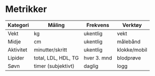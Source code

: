# Metrikker

| Kategori   | Måling              | Frekvens   | Verktøy |
|------------|---------------------|------------|---------|
| Vekt       | kg                  | ukentlig   | vekt    |
| Midje      | cm                  | ukentlig   | målebånd|
| Aktivitet  | minutter/skritt     | ukentlig   | klokke/mobil|
| Lipider    | total, LDL, HDL, TG | hver 3. mnd| blodprøve|
| Søvn       | timer (subjektivt)  | daglig     | logg    |

